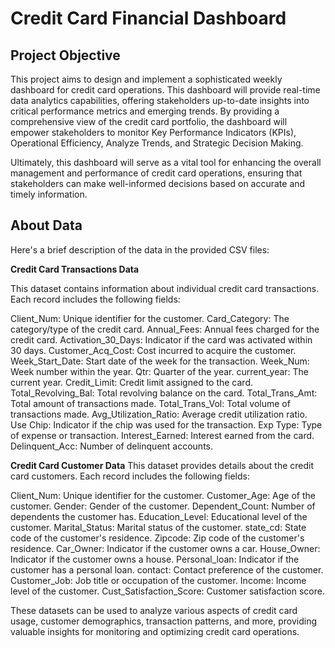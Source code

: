 # Credit Card Financial Dashboard

## Project Objective
This project aims to design and implement a sophisticated weekly dashboard for credit card operations. This dashboard will provide real-time data analytics capabilities, offering stakeholders up-to-date insights into critical performance metrics and emerging trends. By providing a comprehensive view of the credit card portfolio, the dashboard will empower stakeholders to monitor Key Performance Indicators (KPIs), Operational Efficiency, Analyze Trends, and Strategic Decision Making.

Ultimately, this dashboard will serve as a vital tool for enhancing the overall management and performance of credit card operations, ensuring that stakeholders can make well-informed decisions based on accurate and timely information.

## About Data
Here's a brief description of the data in the provided CSV files:

**Credit Card Transactions Data**

This dataset contains information about individual credit card transactions. Each record includes the following fields:

Client_Num: Unique identifier for the customer.
Card_Category: The category/type of the credit card.
Annual_Fees: Annual fees charged for the credit card.
Activation_30_Days: Indicator if the card was activated within 30 days.
Customer_Acq_Cost: Cost incurred to acquire the customer.
Week_Start_Date: Start date of the week for the transaction.
Week_Num: Week number within the year.
Qtr: Quarter of the year.
current_year: The current year.
Credit_Limit: Credit limit assigned to the card.
Total_Revolving_Bal: Total revolving balance on the card.
Total_Trans_Amt: Total amount of transactions made.
Total_Trans_Vol: Total volume of transactions made.
Avg_Utilization_Ratio: Average credit utilization ratio.
Use Chip: Indicator if the chip was used for the transaction.
Exp Type: Type of expense or transaction.
Interest_Earned: Interest earned from the card.
Delinquent_Acc: Number of delinquent accounts.

**Credit Card Customer Data**
This dataset provides details about the credit card customers. Each record includes the following fields:

Client_Num: Unique identifier for the customer.
Customer_Age: Age of the customer.
Gender: Gender of the customer.
Dependent_Count: Number of dependents the customer has.
Education_Level: Educational level of the customer.
Marital_Status: Marital status of the customer.
state_cd: State code of the customer's residence.
Zipcode: Zip code of the customer's residence.
Car_Owner: Indicator if the customer owns a car.
House_Owner: Indicator if the customer owns a house.
Personal_loan: Indicator if the customer has a personal loan.
contact: Contact preference of the customer.
Customer_Job: Job title or occupation of the customer.
Income: Income level of the customer.
Cust_Satisfaction_Score: Customer satisfaction score.

These datasets can be used to analyze various aspects of credit card usage, customer demographics, transaction patterns, and more, providing valuable insights for monitoring and optimizing credit card operations.
